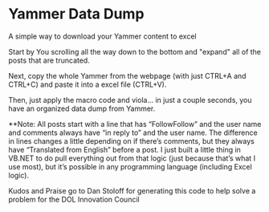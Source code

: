 # Yammer Data Dump
A simple way to download your Yammer content to excel

Start by You scrolling all the way down to the bottom and "expand" all of the posts that are truncated.

Next, copy the whole Yammer from the webpage (with just CTRL+A and CTRL+C) and paste it into a excel file (CTRL+V).  

Then, just apply the macro code and viola... in just a couple seconds, you have an organized data dump from Yammer.

**Note:  All posts start with a line that has “FollowFollow” and the user name and comments always have “in reply to” and the user name. The difference in lines changes a little depending on if there’s comments, but they always have “Translated from English” before a post. I just built a little thing in VB.NET to do pull everything out from that logic (just because that’s what I use most), but it’s possible in any programming language (including Excel logic).  


Kudos and Praise go to Dan Stoloff for generating this code to help solve a problem for the DOL Innovation Council

